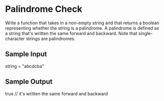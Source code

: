 # Palindrome Check

Write a function that takes in a non-empty string and that returns a boolean representing whether the string is a palindrome.
A palindrome is defined as a string that's written the same forward and backward. Note that single-character strings are palindromes.


## Sample Input
string = "abcdcba"


## Sample Output
true   // it's written the same forward and backward